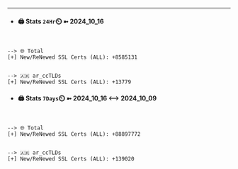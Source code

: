 

---
- #### 🖨️ **Stats** `24Hr`⏲️ ➼ 2024_10_16
```console


--> 🌐 Total
[+] New/ReNewed SSL Certs (ALL): +8585131


--> 🇦🇷 ar_ccTLDs
[+] New/ReNewed SSL Certs (ALL): +13779

```

- #### 🖨️ **Stats** `7Days`⏲️ ➼ 2024_10_16 <--> 2024_10_09
```console


--> 🌐 Total
[+] New/ReNewed SSL Certs (ALL): +88897772


--> 🇦🇷 ar_ccTLDs
[+] New/ReNewed SSL Certs (ALL): +139020

```

